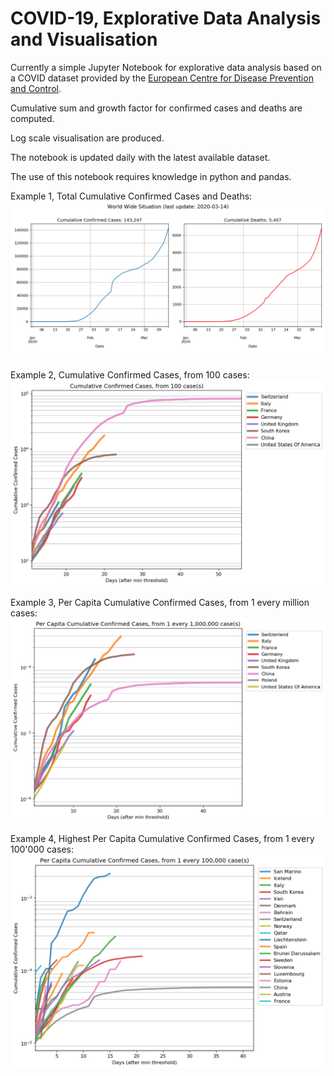 # COVID-19, Explorative Data Analysis and Visualisation

Currently a simple Jupyter Notebook for explorative data analysis based on a COVID dataset provided by the [European Centre for Disease Prevention and Control](https://www.ecdc.europa.eu/en/publications-data/download-todays-data-geographic-distribution-covid-19-cases-worldwide).

Cumulative sum and growth factor for confirmed cases and deaths are computed.

Log scale visualisation are produced.

The notebook is updated daily with the latest available dataset.

The use of this notebook requires knowledge in python and pandas.

Example 1, Total Cumulative Confirmed Cases and Deaths:
![alt text](https://github.com/ilmitch/covid_eda/blob/master/backend/working/_output/pics/total_cumsum.png "Total Cumulative Confirmed Cases and Deaths")

Example 2, Cumulative Confirmed Cases, from 100 cases:
![alt text](https://github.com/ilmitch/covid_eda/blob/master/backend/working/_output/pics/cumsum_cases.png "Cumulative Sum Confirmed Cases")

Example 3, Per Capita Cumulative Confirmed Cases, from 1 every million cases:
![alt text](https://github.com/ilmitch/covid_eda/blob/master/backend/working/_output/pics/cumsum_cases_capita.png "Per Capita Cumulative Confirmed Cases")

Example 4, Highest Per Capita Cumulative Confirmed Cases, from 1 every 100'000 cases:
![alt text](https://github.com/ilmitch/covid_eda/blob/master/backend/working/_output/pics/cumsum_cases_capita_high.png "Highest Per Capita Cumulative Confirmed Cases")